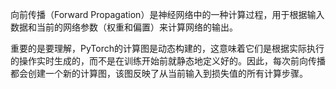 向前传播（Forward Propagation）是神经网络中的一种计算过程，用于根据输入数据和当前的网络参数（权重和偏置）来计算网络的输出。

重要的是要理解，PyTorch的计算图是动态构建的，这意味着它们是根据实际执行的操作实时生成的，而不是在训练开始前就静态地定义好的。因此，每次前向传播都会创建一个新的计算图，该图反映了从当前输入到损失值的所有计算步骤。
